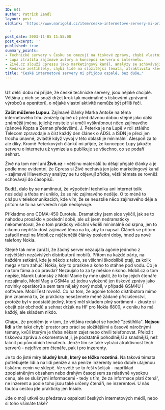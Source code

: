 ```yaml
---
ID: 641
author: Patrick Zandl
layout: post
oldlink: 'https://www.marigold.cz/item/ceske-internetove-servery-mi-prijdou-ospale-bez-duse

  '
post_date: 2003-11-05 11:55:00
post_excerpt: ''
published: true
summary_points:
- Technické servery v Česku se omezují na tiskové zprávy, chybí vlastní aktivita.
- Lupa ztratila zajímavé autory a koncepci serveru o internetu.
- Živě.cz slouží Cpressu jako marketingový kanál, analýzy se schovávají.
- Redakce zeštíhlely, chybí lidé na složitější témata, atraktivita klesá.
title: "České internetové servery mi přijdou ospalé, bez duše…"
---
```


<p>
<BR>Už delší dobu mi přijde, že české technické servery, jsou nějaké chcíplé. Většina z nich se snaží držet krok tak maximálně s tiskovými zprávami výrobců a operátorů, o nějaké vlastní aktivitě nemůže být příliš řeči. </p>

<p>
<STRONG>Začít můžeme Lupou</STRONG>. Zajímavé články Marka Antoše na téma internetového trhu zmizely úplně už před dávnou dobou stejně jako další známější jména, jejichž nositelé si uměli vyškrábnout něco zajímavého (pánové Kopta a Zeman především). J. Peterka je na Lupě v roli stálého Telecom zpravodaje a číst každý den článek o ADSL a ISDN je přeci jen trochu únavné, zvláště když vývoj v této oblasti je minimální. Alespoň za to ale díky. Kromě Peterkových článků mi přijde, že koncepce Lupy jakožto serveru o internetu už vymizela a publikuje se všechno, co se podaří sehnat. </p>

<p>
Živě na tom není ani <STRONG>Živě.cz</STRONG> - většinu materiálů tu dělají přejaté články a je podle mne evidentní, že Cpress si Živě nechává jen jako marketingový kanál - zajímavé Hlavenkovy analýzy se tu objevují zřídka, větší témata se rovněž schovávají do časopisů. </p>

<p>
Budiž, dalo by se namítnout, že výpočetní techniku ani internet tolik nesleduji a třeba mi uniklo, že se nic zajímavého neděje. O to méně to chápu v telekomunikacích, kde vím, že se neustále něco zajímavého děje a přitom se to na serverech nijak neobjevuje. </p>

<p>
Příkladmo ono CDMA-450 Eurotelu. Dramaticky jsem sice vylíčil, jak se to náhodou prosáklo v poslední době, ale už jsem nedramaticky nekomentoval, že o tom prakticky všichni věděli minimálně od srpna, jen to nikomu nepřišlo dost zajímavé téma na to, aby to napsal. Článek se přitom zařadil mezi na Mobil.cz nejčtenější články poslední doby, hned za nové telefony Nokia. </p>

<p>
Stejně tak mne zaráží, že žádný server nezaujala agónie jednoho z největších nezávislých distributorů mobilů. Přitom na každé párty, na každém setkání, kde je někdo z telco, se všichni škodolibě ptají, za kolik mega v tom zahučí Nokia, kdy to praskne a koho to stáhne pod vodu. Co je na tom fáma a co pravda? Nezaujalo to za ty měsíce nikoho. Mobil.cz o tom nepíše, Marek Lutonský z MobilManie by mne ujistil, že to by jejich čtenáře nezajímalo, MobilMag a GSM4u už jedou vyloženě jen tiskové zprávy jako novinky operátorů a sem tam nějaký nový mobil, v případě GSM4U i software. MobilTest rovněž. Co na tom, že agonie tohoto distributora mimo jiné znamená to, že prakticky neseženete méně žádané příslušenství, protože byl v podstatě jediný, který měl skladem plný sortiment - zkuste si obejít pár obchodů a sehnat držák na HF pro Nokia 6800, v ceníku ho má každý, ale skladem nikdo. </p>

<p>
Chápu, že problém je v tom, že většina redakcí se hodně "zeštíhlila". <STRONG>Nejsou lidi</STRONG> a tím také chybí prostor pro práci se složitějšími a časově náročnými tématy, kvůli kterým je třeba někam zajet nebo chvíli telefonovat. Přeložit tiskovou zprávu a okomentovat ji, je podstatně pohodlnější a snadnější, než lačnit po původních tématech. Jenže tím se také vytrácí atraktivnost těch serverů - nejdříve pro čtenáře, pak i pro inzerenty. </p>

<p>
Je to do jisté míry <STRONG>bludný kruh, který se těžko rozetíná.</STRONG> Na taková témata potřebujete lidi a na lidi peníze a na peníze inzerenty nebo dobře utajenou tiskárnu cenin ve sklepě. Ve světě se to řeší všelijak - například zpoplatněným obsahem nebo drahým časopisem za relativně vysokou cenu, ale se slušnými informacemi - tedy s tím, že za informace platí čtenář, ne inzerent a podle toho jsou také určeny čtenáři, ne inzerentovi. U nás toutou cestou jde prakticky jen Inside.</p>

<p>
Jde o moji utkvělou představu ospalosti českých internetových médií, nebo si toho všímáte také?</p>